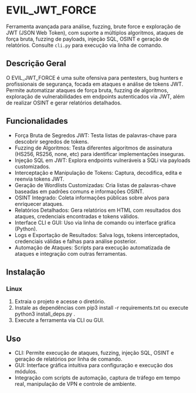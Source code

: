 # EVIL_JWT_FORCE

Ferramenta avançada para análise, fuzzing, brute force e exploração de JWT (JSON Web Token), com suporte a múltiplos algoritmos, ataques de força bruta, fuzzing de payloads, injeção SQL, OSINT e geração de relatórios.
Consulte `cli.py` para execução via linha de comando.

## Descrição Geral
O EVIL_JWT_FORCE é uma suíte ofensiva para pentesters, bug hunters e profissionais de segurança, focada em ataques e análise de tokens JWT. Permite automatizar ataques de força bruta, fuzzing de algoritmos, exploração de vulnerabilidades em endpoints autenticados via JWT, além de realizar OSINT e gerar relatórios detalhados.

## Funcionalidades
- Força Bruta de Segredos JWT: Testa listas de palavras-chave para descobrir segredos de tokens.
- Fuzzing de Algoritmos: Testa diferentes algoritmos de assinatura (HS256, RS256, none, etc) para identificar implementações inseguras.
- Injeção SQL em JWT: Explora endpoints vulneráveis a SQLi via payloads customizados.
- Interceptação e Manipulação de Tokens: Captura, decodifica, edita e reenvia tokens JWT.
- Geração de Wordlists Customizadas: Cria listas de palavras-chave baseadas em padrões comuns e informações OSINT.
- OSINT Integrado: Coleta informações públicas sobre alvos para enriquecer ataques.
- Relatórios Detalhados: Gera relatórios em HTML com resultados dos ataques, credenciais encontradas e tokens válidos.
- Interface CLI e GUI: Uso via linha de comando ou interface gráfica (Python).
- Logs e Exportação de Resultados: Salva logs, tokens interceptados, credenciais válidas e falhas para análise posterior.
- Automação de Ataques: Scripts para execução automatizada de ataques e integração com outras ferramentas.
## Instalação

### Linux
1. Extraia o projeto e acesse o diretório.
2. Instale as dependências com pip3 install -r requirements.txt ou execute python3 install_deps.py .
3. Execute a ferramenta via CLI ou GUI.

## Uso
- CLI: Permite execução de ataques, fuzzing, injeção SQL, OSINT e geração de relatórios por linha de comando.
- GUI: Interface gráfica intuitiva para configuração e execução dos módulos.
- Integração com scripts de automação, captura de tráfego em tempo real, manipulação de VPN e controle de ambiente.